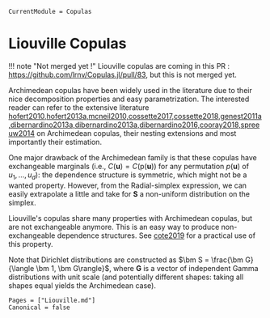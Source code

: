 ```@meta
CurrentModule = Copulas
```

# Liouville Copulas

!!! note "Not merged yet !"
    Liouville copulas are coming in this PR : https://github.com/lrnv/Copulas.jl/pull/83, but this is not merged yet. 

Archimedean copulas have been widely used in the literature due to their nice decomposition properties and easy parametrization. The interested reader can refer to the extensive literature [hofert2010,hofert2013a,mcneil2010,cossette2017,cossette2018,genest2011a,dibernardino2013a,dibernardino2013a,dibernardino2016,cooray2018,spreeuw2014](@cite) on Archimedean copulas, their nesting extensions and most importantly their estimation. 

One major drawback of the Archimedean family is that these copulas have exchangeable marginals (i.e., $C(\bm u) = C(\mathrm{p}(\bm u))$ for any permutation $p(\bm u)$ of $u_1,...,u_d$): the dependence structure is symmetric, which might not be a wanted property. However, from the Radial-simplex expression, we can easily extrapolate a little and take for $\bm S$ a non-uniform distribution on the simplex. 

Liouville's copulas share many properties with Archimedean copulas, but are not exchangeable anymore. This is an easy way to produce non-exchangeable dependence structures. See [cote2019](@cite) for a practical use of this property.

Note that Dirichlet distributions are constructed as $\bm S = \frac{\bm G}{\langle \bm 1, \bm G\rangle}$, where $\bm G$ is a vector of independent Gamma distributions with unit scale (and potentially different shapes: taking all shapes equal yields the Archimedean case). 

```@bibliography
Pages = ["Liouville.md"]
Canonical = false
```